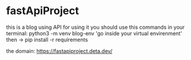 # fastApiProject

this is a blog using API 
for using it you should use this commands in your terminal:
python3 -m venv blog-env
'go inside your virtual envirenment' then ->
pip install -r requirements

the domain:
https://fastapiproject.deta.dev/
